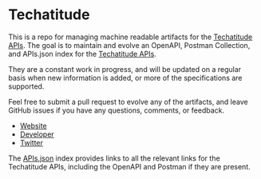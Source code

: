 # TechatitudeThis is a repo for managing machine readable artifacts for the [Techatitude APIs](http://techattitude.com). The goal is to maintain and evolve an OpenAPI, Postman Collection, and APIs.json index for the [Techatitude APIs](http://techattitude.com).They are a constant work in progress, and will be updated on a regular basis when new information is added, or more of the specifications are supported.Feel free to submit a pull request to evolve any of the artifacts, and leave GitHub issues if you have any questions, comments, or feedback.- [Website](http://techattitude.com)- [Developer](http://techattitude.com)- [Twitter](https://twitter.com/techattitude)The [APIs.json](https://github.com/api-evangelist/techatitude/blob/master/apis.json) index provides links to all the relevant links for the Techatitude APIs, including the OpenAPI and Postman if they are present.
